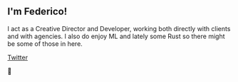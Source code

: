 

## I'm Federico!

I act as a Creative Director and Developer, working both directly with clients and with agencies. I also do enjoy ML and lately some Rust so there might be some of those in here.

[Twitter](https://twitter.com/fdcooo)

👀
